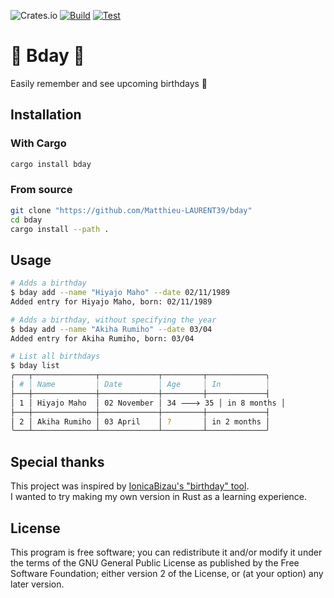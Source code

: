 ![Crates.io](https://img.shields.io/crates/v/bday)
[![Build](https://github.com/Matthieu-LAURENT39/bday/actions/workflows/build.yaml/badge.svg)](https://github.com/Matthieu-LAURENT39/bday/actions/workflows/build.yaml)
[![Test](https://github.com/Matthieu-LAURENT39/bday/actions/workflows/test.yaml/badge.svg)](https://github.com/Matthieu-LAURENT39/bday/actions/workflows/test.yaml)

# 🎂 Bday 🎉

Easily remember and see upcoming birthdays 🎂

## Installation
### With Cargo
```bash
cargo install bday
```

### From source
```bash
git clone "https://github.com/Matthieu-LAURENT39/bday"
cd bday
cargo install --path .
```

## Usage
```bash
# Adds a birthday
$ bday add --name "Hiyajo Maho" --date 02/11/1989
Added entry for Hiyajo Maho, born: 02/11/1989

# Adds a birthday, without specifying the year
$ bday add --name "Akiha Rumiho" --date 03/04
Added entry for Akiha Rumiho, born: 03/04

# List all birthdays
$ bday list
╭───┬──────────────┬─────────────┬─────────┬─────────────╮
│ # │ Name         │ Date        │ Age     │ In          │
├───┼──────────────┼─────────────┼─────────┼─────────────┤
│ 1 │ Hiyajo Maho  │ 02 November │ 34 🡒 35 │ in 8 months │
├───┼──────────────┼─────────────┼─────────┼─────────────┤
│ 2 │ Akiha Rumiho │ 03 April    │ ?       │ in 2 months │
╰───┴──────────────┴─────────────┴─────────┴─────────────╯
```


## Special thanks
This project was inspired by [IonicaBizau's "birthday" tool](https://github.com/IonicaBizau/birthday).  
I wanted to try making my own version in Rust as a learning experience.

## License

This program is free software; you can redistribute it and/or modify it under the terms of the GNU General Public License as published by the Free Software Foundation; either version 2 of the License, or (at your option) any later version.